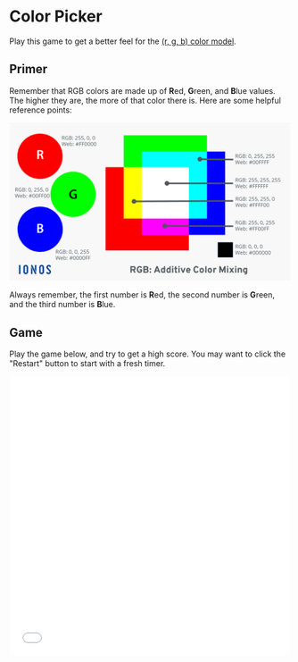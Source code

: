 # Color Picker
Play this game to get a better feel for the [(r, g, b) color model](https://en.wikipedia.org/wiki/RGB_color_model).

## Primer
Remember that RGB colors are made up of **R**ed, **G**reen, and **B**lue values. The higher they are, the more of that color there is. Here are some helpful reference points:

![](Assets/RgbColorMixing.png)

Always remember, the first number is **R**ed, the second number is **G**reen, and the third number is **B**lue.

## Game
Play the game below, and try to get a high score. You may want to click the "Restart" button to start with a fresh timer.

<iframe src="./Assets/ColorPicker/ColorPicker.html" width="100%" height="500" frameborder="0" marginwidth="0" marginheight="0" allowfullscreen></iframe>
